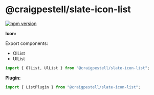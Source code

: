 # @craigpestell/slate-icon-list

[![npm version](https://badge.fury.io/js/%40canner%2Fslate-icon-list.svg)](https://badge.fury.io/js/%40canner%2Fslate-icon-list)

**Icon:**

Export components:

* OlList
* UlList

```js
import { OlList, UlList } from "@craigpestell/slate-icon-list";
```

**Plugin:**

```js
import { ListPlugin } from "@craigpestell/slate-icon-list";
```

